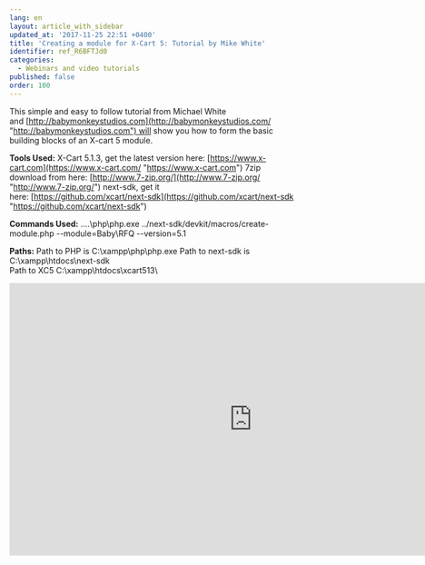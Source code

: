 ```yaml
---
lang: en
layout: article_with_sidebar
updated_at: '2017-11-25 22:51 +0400'
title: 'Creating a module for X-Cart 5: Tutorial by Mike White'
identifier: ref_R6BFTJd0
categories:
  - Webinars and video tutorials
published: false
order: 100
---
```


This simple and easy to follow tutorial from Michael White and [http://babymonkeystudios.com](http://babymonkeystudios.com/ "http://babymonkeystudios.com") will show you how to form the basic building blocks of an X-cart 5 module.

**Tools Used:**
X-Cart 5.1.3, get the latest version here: [https://www.x-cart.com](https://www.x-cart.com/ "https://www.x-cart.com")
7zip download from here: [http://www.7-zip.org/](http://www.7-zip.org/ "http://www.7-zip.org/")
next-sdk, get it here: [https://github.com/xcart/next-sdk](https://github.com/xcart/next-sdk "https://github.com/xcart/next-sdk")

**Commands Used:**
..\..\php\php.exe ../next-sdk/devkit/macros/create-module.­php --module=Baby\RFQ --version=5.1

**Paths:**
Path to PHP is C:\\xampp\php\php.exe
Path to next-sdk is C:\\xampp\htdocs\next-sdk\
Path to XC5 C:\\xampp\htdocs\xcart513\

<iframe class="youtube-player" type="text/html" style="width: 853px; height: 480px" src="https://www.youtube.com/embed/jGmeHJKP_c8" frameborder="0"></iframe>
